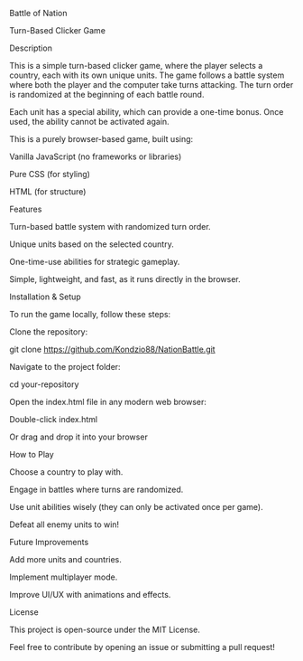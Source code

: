 Battle of Nation

Turn-Based Clicker Game

Description

This is a simple turn-based clicker game, where the player selects a country, each with its own unique units. The game follows a battle system where both the player and the computer take turns attacking. The turn order is randomized at the beginning of each battle round.

Each unit has a special ability, which can provide a one-time bonus. Once used, the ability cannot be activated again.

This is a purely browser-based game, built using:

Vanilla JavaScript (no frameworks or libraries)

Pure CSS (for styling)

HTML (for structure)

Features

Turn-based battle system with randomized turn order.

Unique units based on the selected country.

One-time-use abilities for strategic gameplay.

Simple, lightweight, and fast, as it runs directly in the browser.

Installation & Setup

To run the game locally, follow these steps:

Clone the repository:

git clone https://github.com/Kondzio88/NationBattle.git

Navigate to the project folder:

cd your-repository

Open the index.html file in any modern web browser:

Double-click index.html

Or drag and drop it into your browser

How to Play

Choose a country to play with.

Engage in battles where turns are randomized.

Use unit abilities wisely (they can only be activated once per game).

Defeat all enemy units to win!

Future Improvements

Add more units and countries.

Implement multiplayer mode.

Improve UI/UX with animations and effects.

License

This project is open-source under the MIT License.

Feel free to contribute by opening an issue or submitting a pull request!
